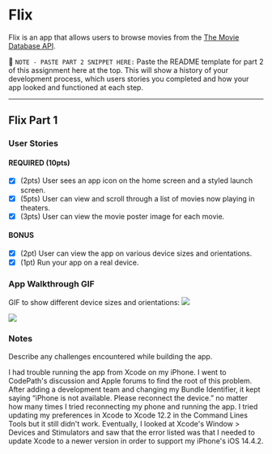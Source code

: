 # Flix

Flix is an app that allows users to browse movies from the [The Movie Database API](http://docs.themoviedb.apiary.io/#).

📝 `NOTE - PASTE PART 2 SNIPPET HERE:` Paste the README template for part 2 of this assignment here at the top. This will show a history of your development process, which users stories you completed and how your app looked and functioned at each step.

---

## Flix Part 1

### User Stories

#### REQUIRED (10pts)
- [x] (2pts) User sees an app icon on the home screen and a styled launch screen.
- [x] (5pts) User can view and scroll through a list of movies now playing in theaters.
- [x] (3pts) User can view the movie poster image for each movie.

#### BONUS
- [x] (2pt) User can view the app on various device sizes and orientations.
- [x] (1pt) Run your app on a real device.

### App Walkthrough GIF
GIF to show different device sizes and orientations:
![](https://i.imgur.com/D54EDs5.gif)

![](https://i.imgur.com/UH5ZG0R.gif)



### Notes
Describe any challenges encountered while building the app.

I had trouble running the app from Xcode on my iPhone. I went to CodePath's discussion and Apple forums to find the root of this problem. After adding a development team and changing my Bundle Identifier, it kept saying “iPhone is not available. Please reconnect the device.” no matter how many times I tried reconnecting my phone and running the app. I tried updating my preferences in Xcode to Xcode 12.2 in the Command Lines Tools but it still didn't work. Eventually, I looked at Xcode's Window > Devices and Stimulators and saw that the error listed was that I needed to update Xcode to a newer version in order to support my iPhone's iOS 14.4.2.


